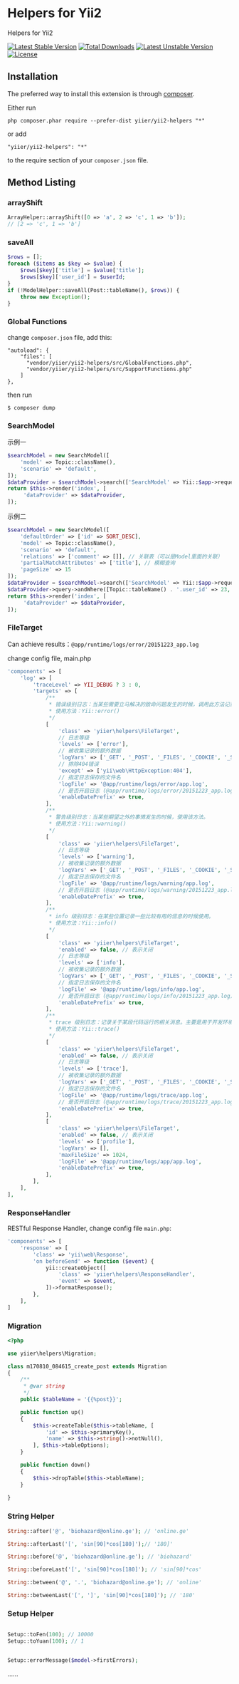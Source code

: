 Helpers for Yii2
================
Helpers for Yii2

[![Latest Stable Version](https://poser.pugx.org/yiier/yii2-helpers/v/stable)](https://packagist.org/packages/yiier/yii2-helpers) 
[![Total Downloads](https://poser.pugx.org/yiier/yii2-helpers/downloads)](https://packagist.org/packages/yiier/yii2-helpers) 
[![Latest Unstable Version](https://poser.pugx.org/yiier/yii2-helpers/v/unstable)](https://packagist.org/packages/yiier/yii2-helpers) 
[![License](https://poser.pugx.org/yiier/yii2-helpers/license)](https://packagist.org/packages/yiier/yii2-helpers)


Installation
------------

The preferred way to install this extension is through [composer](http://getcomposer.org/download/).

Either run

```
php composer.phar require --prefer-dist yiier/yii2-helpers "*"
```

or add

```
"yiier/yii2-helpers": "*"
```

to the require section of your `composer.json` file.


Method Listing
-----

### arrayShift

```php
ArrayHelper::arrayShift([0 => 'a', 2 => 'c', 1 => 'b']);
// [2 => 'c', 1 => 'b']
```

### saveAll

```php
$rows = [];
foreach ($items as $key => $value) {
    $rows[$key]['title'] = $value['title'];
    $rows[$key]['user_id'] = $userId;
}
if (!ModelHelper::saveAll(Post::tableName(), $rows)) {
    throw new Exception();
}
```

### Global Functions

change `composer.json` file, add this:

```
"autoload": {
    "files": [
      "vendor/yiier/yii2-helpers/src/GlobalFunctions.php",
      "vendor/yiier/yii2-helpers/src/SupportFunctions.php"
    ]
},
```

then run

```
$ composer dump
```

### SearchModel

示例一

```php
$searchModel = new SearchModel([
    'model' => Topic::className(),
    'scenario' => 'default',
]);
$dataProvider = $searchModel->search(['SearchModel' => Yii::$app->request->queryParams]);
return $this->render('index', [
     'dataProvider' => $dataProvider,
]);
```

示例二

```php
$searchModel = new SearchModel([
    'defaultOrder' => ['id' => SORT_DESC],
    'model' => Topic::className(),
    'scenario' => 'default',
    'relations' => ['comment' => []], // 关联表（可以是Model里面的关联）
    'partialMatchAttributes' => ['title'], // 模糊查询
    'pageSize' => 15
]);
$dataProvider = $searchModel->search(['SearchModel' => Yii::$app->request->queryParams]);
$dataProvider->query->andWhere([Topic::tableName() . '.user_id' => 23, Comment::tableName() . '.status' => 1]);
return $this->render('index', [
     'dataProvider' => $dataProvider,
]);
```


### FileTarget

Can achieve results：`@app/runtime/logs/error/20151223_app.log`

change config file, main.php

```php
'components' => [
    'log' => [
        'traceLevel' => YII_DEBUG ? 3 : 0,
        'targets' => [
            /**
             * 错误级别日志：当某些需要立马解决的致命问题发生的时候，调用此方法记录相关信息。
             * 使用方法：Yii::error()
             */
            [
                'class' => 'yiier\helpers\FileTarget',
                // 日志等级
                'levels' => ['error'],
                // 被收集记录的额外数据
                'logVars' => ['_GET', '_POST', '_FILES', '_COOKIE', '_SESSION', '_SERVER'],
                // 排除404错误
                'except' => ['yii\web\HttpException:404'],
                // 指定日志保存的文件名
                'logFile' => '@app/runtime/logs/error/app.log',
                // 是否开启日志 (@app/runtime/logs/error/20151223_app.log)
                'enableDatePrefix' => true,
            ],
            /**
             * 警告级别日志：当某些期望之外的事情发生的时候，使用该方法。
             * 使用方法：Yii::warning()
             */
            [
                'class' => 'yiier\helpers\FileTarget',
                // 日志等级
                'levels' => ['warning'],
                // 被收集记录的额外数据
                'logVars' => ['_GET', '_POST', '_FILES', '_COOKIE', '_SESSION', '_SERVER'],
                // 指定日志保存的文件名
                'logFile' => '@app/runtime/logs/warning/app.log',
                // 是否开启日志 (@app/runtime/logs/warning/20151223_app.log)
                'enableDatePrefix' => true,
            ],
            /**
             * info 级别日志：在某些位置记录一些比较有用的信息的时候使用。
             * 使用方法：Yii::info()
             */
            [
                'class' => 'yiier\helpers\FileTarget',
                'enabled' => false, // 表示关闭
                // 日志等级
                'levels' => ['info'],
                // 被收集记录的额外数据
                'logVars' => ['_GET', '_POST', '_FILES', '_COOKIE', '_SESSION', '_SERVER'],
                // 指定日志保存的文件名
                'logFile' => '@app/runtime/logs/info/app.log',
                // 是否开启日志 (@app/runtime/logs/info/20151223_app.log)
                'enableDatePrefix' => true,
            ],
            /**
             * trace 级别日志：记录关于某段代码运行的相关消息。主要是用于开发环境。
             * 使用方法：Yii::trace()
             */
            [
                'class' => 'yiier\helpers\FileTarget',
                'enabled' => false, // 表示关闭
                // 日志等级
                'levels' => ['trace'],
                // 被收集记录的额外数据
                'logVars' => ['_GET', '_POST', '_FILES', '_COOKIE', '_SESSION', '_SERVER'],
                // 指定日志保存的文件名
                'logFile' => '@app/runtime/logs/trace/app.log',
                // 是否开启日志 (@app/runtime/logs/trace/20151223_app.log)
                'enableDatePrefix' => true,
            ],
            [
                'class' => 'yiier\helpers\FileTarget',
                'enabled' => false, // 表示关闭
                'levels' => ['profile'],
                'logVars' => [],
                'maxFileSize' => 1024,
                'logFile' => '@app/runtime/logs/app/app.log',
                'enableDatePrefix' => true,
            ],
        ],
    ],
],
```


### ResponseHandler

RESTful Response Handler, change config file `main.php`:

```php
'components' => [
    'response' => [
        'class' => 'yii\web\Response',
        'on beforeSend' => function ($event) {
            yii::createObject([
                'class' => 'yiier\helpers\ResponseHandler',
                'event' => $event,
            ])->formatResponse();
        },
    ],
]
```

### Migration

```php
<?php

use yiier\helpers\Migration;

class m170810_084615_create_post extends Migration
{
    /**
     * @var string
     */
    public $tableName = '{{%post}}';

    public function up()
    {
        $this->createTable($this->tableName, [
            'id' => $this->primaryKey(),
            'name' => $this->string()->notNull(),
        ], $this->tableOptions);
    }

    public function down()
    {
        $this->dropTable($this->tableName);
    }
    
}
```

### String Helper

```php
String::after('@', 'biohazard@online.ge'); // 'online.ge'

String::afterLast('[', 'sin[90]*cos[180]');// '180]'

String::before('@', 'biohazard@online.ge'); // 'biohazard'

String::beforeLast('[', 'sin[90]*cos[180]'); // 'sin[90]*cos'

String::between('@', '.', 'biohazard@online.ge'); // 'online'

String::betweenLast('[', ']', 'sin[90]*cos[180]'); // '180'
```

### Setup Helper

```php

Setup::toFen(100); // 10000
Setup::toYuan(100); // 1


Setup::errorMessage($model->firstErrors);
```


……